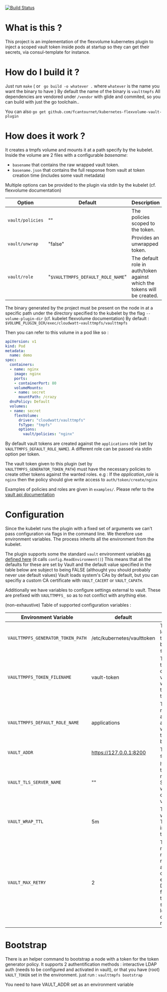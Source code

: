 [![Build Status](https://travis-ci.org/fcantournet/kubernetes-flexvolume-vault-plugin.svg?branch=master)](https://travis-ci.org/fcantournet/kubernetes-flexvolume-vault-plugin)

# What is this ?

This project is an implementation of the flexvolume kubernetes plugin to inject a scoped vault token inside pods at startup so they can get their secrets, via consul-template for instance.

# How do I build it ?

Just run `make` ( or ` go build -o whatever .` where `whatever` is the name you want the binary to have )
By default the name of the binary is `vaulttmpfs`
All dependencies are vendored under `/vendor` with glide and commited, so you can build with just the go toolchain..

You can also `go get github.com/fcantournet/kubernetes-flexvolume-vault-plugin`

# How does it work ?

It creates a tmpfs volume and mounts it at a path specify by the kubelet.
Inside the volume are 2 files with a configurable _basename_:
- `basename` that contains the raw wrapped vault token.
- `basename.json` that contains the full response from vault at token creation time (includes some vault metadata)

Multiple options can be provided to the plugin via stdin by the kubelet (cf. flexvolume documentation)

| Option                            | Default                            | Description                                                                                                                                   |
|-----------------------------------|------------------------------------|-----------------------------------------------------------------------------------------------------------------------------------------------|
| `vault/policies`                  | ""                                 | The policies scoped to the token.                                                                                                             |
| `vault/unwrap`                    | "false"                            | Provides an unwrapped token.                                                                                                                  |
| `vault/role`                      | "`$VAULTTMPFS_DEFAULT_ROLE_NAME`"  | The default role in auth/token against which the tokens will be created.                                                                      |


The binary generated by the project must be present on the node in at a specific path under the directory specified to the kubelet by the flag `--volume-plugin-dir` (cf. kubelet flexvolume documentation)
By default : `$VOLUME_PLUGIN_DIR/exec/cloudwatt~vaulttmpfs/vaulttmpfs`

Then you can refer to this volume in a pod like so :

```yaml
apiVersion: v1
kind: Pod
metadata:
  name: demo
spec:
  containers:
  - name: nginx
    image: nginx
    ports:
    - containerPort: 80
    volumeMounts:
    - name: secret
      mountPath: /crazy
  dnsPolicy: Default
  volumes:
  - name: secret
    flexVolume:
      driver: "cloudwatt/vaulttmpfs"
      fsType: "tmpfs"
      options:
        vault/policies: "nginx"
```

By default vault tokens are created against the `applications` role (set by `VAULTTMPFS_DEFAULT_ROLE_NAME`).
A different role can be passed via stdin option per token.

The vault token given to this plugin (set by `VAULTTMPFS_GENERATOR_TOKEN_PATH`) must have the necessary policies to create other tokens against the wanted roles.
e.g : If the *application_role* is `nginx` then the policy should give write access to `auth/token/create/nginx`

Examples of policies and roles are given in `examples/`. Please refer to the [vault api documentation](https://www.vaultproject.io/api/auth/token/index.html#create-update-token-role)

# Configuration

Since the kubelet runs the plugin with a fixed set of arguments we can't pass configuration via flags in the command line.
We therefore use environment variables. The process inherits all the environment from the kubelet.

The plugin supports some the standard `vault` environment variables [as defined here](https://www.vaultproject.io/docs/commands/environment.html) (it calls `config.ReadEnvironment()`)
This means that all the defaults for these are set by Vault and the default value specified in the table below are subject to being FALSE
 (althought you should probably never use default values)
Vault loads system's CAs by default, but you can specifiy a custom CA certificate with `VAULT_CACERT` or `VAULT_CAPATH`.

Additionally we have variables to configure settings external to vault. These are prefixed with `VAULTTMPFS_` so as to not conflict with anything else.

(non-exhaustive) Table of supported configuration variables :

| Environment Variable              | default                    | Description                                                                                                                                   |
|-----------------------------------|----------------------------|-----------------------------------------------------------------------------------------------------------------------------------------------|
| `VAULTTMPFS_GENERATOR_TOKEN_PATH` | /etc/kubernetes/vaulttoken | The path to load the token used by this service from.                                                                                         |
| `VAULTTMPFS_TOKEN_FILENAME`       | vault-token                | The name of the file in the created volume that will contain the wrapped token                                                                |
| `VAULTTMPFS_DEFAULT_ROLE_NAME`    | applications               | The default role in auth/token against which the tokens will be created                                                                       |
| `VAULT_ADDR`                      | https://127.0.0.1:8200     | The vault server URL                                                                                                                          |
| `VAULT_TLS_SERVER_NAME`           | ""                         | If set, use the given name as the SNI host when connecting via TLS.                                                                           |
| `VAULT_WRAP_TTL`                  | 5m                         | TTL of the wrapped Token inserted in the volume.                                                                                              |
| `VAULT_MAX_RETRY`                 | 2                          | The maximum number of retries when a 5xx error code is encountered. Default is 2, for three total tries; set to 0 or less to disable retrying |


# Bootstrap

There is an helper command to bootstrap a node with a token for the token generator policy.
It supports 2 authentification methods : interactive LDAP auth (needs to be configured and activated in vault), or that you have (root) `VAULT_TOKEN` set in the environment.
just run : `vaulttmpfs bootstrap`

You need to have VAULT_ADDR set as an environment variable
